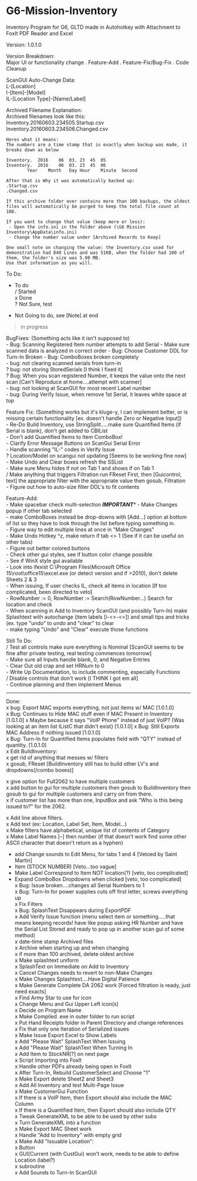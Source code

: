 # G6-Mission-Inventory
Inventory Program for G6, GLTD made in Autohotkey with Attachment to FoxIt PDF Reader and Excel  
    
Version: 1.0.1.0  
    
Version Breakdown:  
    Major UI or functionality change . Feature-Add . Feature-Fix/Bug-Fix . Code Cleanup  

ScanGUI Auto-Change Data:    
	L-[Location]    
	I-[Item]-[Model]    
	IL-[Location Type]-[Name/Label]    
    
    
Archived Filename Explanation:    
	Archived filenames look like this:    
	Inventory.20160603.234505.Startup.csv    
	Inventory.20160603.234506.Changed.csv    
	  
	Heres what it means:    
	The numbers are a time stamp that is exactly when backup was made, it breaks down as below    
	  
	Inventory.	2016	06	03.	23	45	05	  
	Inventory.	2016	06	03.	23	45	06	  
			Year	Month	Day	Hour	Minute	Second  
	  
	After that is Why it was automatically backed up:  
	.Startup.csv  
	.Changed.csv  
	  
	If this archive folder ever contains more than 100 backups, the oldest files will automatically be purged to keep the total file count at 100.  
	  
	If you want to change that value (keep more or less):  
	 - Open the info.ini in the folder above (\G6 Mission Inventory\AppData\info.ini)  
	 - Change the number value under [Archived Records to Keep]  
	  
	One small note on changing the value: the Inventory.csv used for demonstration had 840 Lines and was 51KB, when the folder had 100 of them, the folder's size was 5.08 MB.   
	Use that information as you will.  
    
    
    
    
To Do:  
    
 - To do  
 / Started  
 x Done  
 ? Not Sure, test  
 * Not Going to do, see [Note] at end  
 > in progress  
    
    
BugFixes: (Something acts like it isn't supposed to)  
	 - Bug: Scanning Registered Item number attempts to add Serial
		 - Make sure scanned data is analyzed in correct order
	 - Bug: Choose Customer DDL for Turn-In Broken
	 - Bug: ComboBoxes broken completely    
	 - bug: not clearing scanned serials from turn-in    
	 ? bug: not storing StoredSerials [I think I fixed it]    
	 ? Bug: When you scan registered Number, it keeps the value onto the next scan [Can't Reproduce at home....attempt with scanner]  
	 - bug: not looking at ScanGUI for most recent Label number  
	 - bug: During Verify Issue, when remove 1st Serial, it leaves white space at top  
    
Feature Fix: (Something works but it's kluge-y, I can implement better, or is missing certain functionality [ex. doesn't handle Zero or Negative Input])  
	 - Re-Do Build Inventory, use StringSplit.....make sure Quantified Items (if Serial is blank), don't get added to CBIList  
	 - Don't add Quantified Items to Item ComboBox!  
	 - Clarify Error Message Buttons on ScanGui Serial Error  
	 - Handle scanning "IL-" codes in Verify Issue  
	 ? Location/Model on scangui not updating [Seems to be working fine now]  
	 - Make Undo and Clear boxes refresh the SSList  
	 - Make sure Menu hides if not on Tab 1 and shows if on Tab 1  
	 / Make anything that triggers Filtration run FReset First, then [Guicontrol, text] the appropriate filter with the appropriate value then gosub, Filtration  
	 - Figure out how to auto-size filter DDL's to fit contents  
    
Feature-Add:  
     - Make spacebar check multi-selection *****IMPORTANT******
	 - Make Changes popup if other tab selected  
	 - make ComboBoxes instead be drop-downs with [Add...] option at bottom of list so they have to look through the list before typing something in.  
	 - Figure way to edit multiple lines at once in "Make Changes"  
	 - Make Undo Hotkey ^z, make return if tab <> 1 (See if it can be useful on other tabs)  
	 - Figure out better colored buttons  
	     - Check other gui styles, see if button color change possible  
	         - See if WinX style gui available  
	 - Look into ifexist C:\Program Files\Microsoft Office 15\root\office15\excel.exe (or detect version and if >2010), don't delete Sheets 2 & 3  
	 - When issuing, If user checks IL, check all items in location	[If too complicated, been directed to veto]  
	    - RowNumber := 0, RowNumber := Search(RowNumber...) Search for location and check  
	 - When scanning in Add to Inventory ScanGUI (and possibly Turn-In) make Splashtext with autochange (item labels [i-<>-<>]) and small tips and tricks (ex. type "undo" to undo and "clear" to clear  
	     - make typing "Undo" and "Clear" execute those functions  
    
Still To Do:  
	 / Test all controls make sure everything is Nominal [ScanGUI seems to be fine after private testing, real testing commences tomorrow]  
	 - Make sure all Inputs handle blank, 0, and Negative Entries  
	 - Clear Out old crap and set HRNum to 0  
	 - Write Up Documentation, to include commenting, especially Functions  
	 / Disable controls that don't work [I THINK I got em all]  
	 - Continue planning and then implement Menus  
   
    
   
----------------------------------------------------------  
    
Done:  
 x bug: Export MAC exports everything, not just items w/ MAC [1.0.1.0]  
 x Bug: Continues to Hide MAC stuff even if MAC Present in Inventory [1.0.1.0]
	 x Maybe because it says "VoIP Phone" instead of just VoIP? {Was looking at an item list IListC that didn't exist} [1.0.1.0]
 x Bug: Still Exports MAC Address if nothing issued [1.0.1.0]    
 x Bug: Turn-In for Quantified Items populates field with "QTY" instead of quantity. [1.0.1.0]  
 x Edit BuildInventory:  
   x get rid of anything that messes w/ filters  
   x gosub, FReset    [BuildInventory still has to build other LV's and dropdowns(/combo boxes)]  
     
 x give option for Full2062 to have multiple customers  
 x add button to gui for multiple customers then gosub to BuildInventory then gosub to gui for multiple customers and carry on from there.  
   x if customer list has more than one, InputBox and ask "Who is this being issued to?" for the 2062.  
    
 x Add line above filters.  
 x Add text (ex: Location, Label Set, Item, Model...)  
 x Make filters have alphabetical, unique list of contents of Category  
 x Make Label Names [–] then number (if that doesn't work find some other ASCII character that doesn't return as a hyphen)  
    
 * add Change sounds to  Edit Menu, for tabs 1 and 4 [Vetoed by Saint Martin]  
 * Item (STOCK NUMBER) [Veto...too vague]  
 * Make Label Correspond to Item NOT location(?)	[veto, too complicated]  
 * Expand ComboBox Dropdowns when clicked	[veto, too complicated]  
 x Bug: Issue broken....changes all Serial Numbers to 1  
 x Bug: Turn-In for power supplies cuts off first letter, screws everything up  
 x Fix Filters  
 x Bug: SplashText Disappears during ExportPDF  
 x Add Verify Issue function (menu select item or something.....that means keeping records! have like popup asking HR Number and have the Serial List Stored and ready to pop up in another scan gui of some method)  
 x date-time stamp Archived files   
 x Archive when starting up and when changing  
 x if more than 100 archived, delete oldest archive  
 x Make splashtext uniform  
 x SplashText on Immediate on Add to Inventory  
 x Cancel Changes needs to revert to non-Make Changes  
 x Make Changes Splashtext....Have Digital Patience  
 x Make Generate Complete DA 2062 work [Forced filtration is ready, just need exacts]  
 x Find Army Star to use for icon  
 x Change Menu and Gui Upper Left icon(s)  
 x Decide on Program Name  
 x Make Compiled .exe in outer folder to run script  
 x Put Hand Receipts folder in Parent Directory and change references  
 x Fix that only one Iteration of Serialized issues  
 x Make Issue Export Excel to Show Labels  
 x Add "Please Wait" SplashText When Issuing  
 x Add "Please Wait" SplashText When Turning In  
 x Add Item to StockNR[?] on next page  
 x Script Importing into FoxIt  
 x Handle other PDFs already being open in FoxIt  
 x After Turn-In, Rebuild CustomerSelect and Choose "1"  
 x Make Export delete Sheet2 and Sheet3  
 x Add All Inventory and test Multi-Page Issue  
 x Make CustomerGui Function  
 x If there is a VoIP Item, then Export should also include the MAC Column  
 x If there is a Quantified Item, then Export should also include QTY  
 x Tweak GenerateXML to be able to be used by other subs  
 x Turn GenerateXML into a function  
 x Make Export MAC Sheet work  
 x Handle "Add to Inventory" with empty grid  
 x Make Add "Issuable Location":  
	 x Button  
	 x GUI[Current (with CustGui) won't work, needs to be able to define Location (label?)  
	 x subroutine  
 x Add Sounds to Turn-In ScanGUI  
